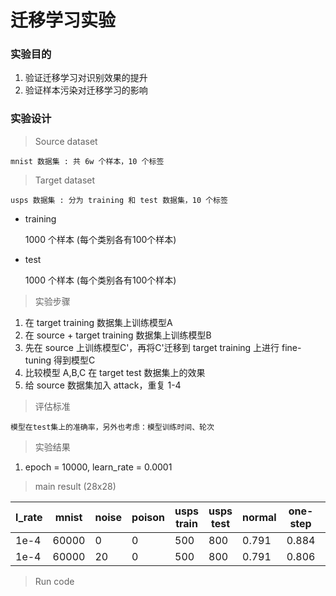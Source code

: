 # 迁移学习实验

### 实验目的

1. 验证迁移学习对识别效果的提升
2. 验证样本污染对迁移学习的影响

### 实验设计

> Source dataset

    mnist 数据集 : 共 6w 个样本，10 个标签

> Target dataset

    usps 数据集 : 分为 training 和 test 数据集，10 个标签

- training

  1000 个样本 (每个类别各有100个样本)

- test

  1000 个样本 (每个类别各有100个样本)

> 实验步骤

1. 在 target training 数据集上训练模型A
2. 在 source + target training 数据集上训练模型B
3. 先在 source 上训练模型C'，再将C'迁移到 target training 上进行 fine-tuning 得到模型C
4. 比较模型 A,B,C 在 target test 数据集上的效果
5. 给 source 数据集加入 attack，重复 1-4

> 评估标准

    模型在test集上的准确率，另外也考虑：模型训练时间、轮次

> 实验结果

1. epoch = 10000, learn_rate = 0.0001

> main result (28x28)

| l_rate | mnist | noise | poison | usps train | usps test | normal | one-step | two-step |
| ------ | ----- | ----- | ------ | ---------- | --------- | ------ | -------- | -------- |
| 1e-4   | 60000 | 0     | 0      | 500        | 800       | 0.791  | 0.884    | 0.924    |
| 1e-4   | 60000 | 20    | 0      | 500        | 800       | 0.791  | 0.806    | 0.890    |

> Run code
